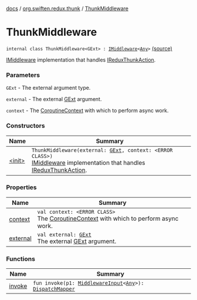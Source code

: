 [docs](../../index.md) / [org.swiften.redux.thunk](../index.md) / [ThunkMiddleware](./index.md)

# ThunkMiddleware

`internal class ThunkMiddleware<GExt> : `[`IMiddleware`](../../org.swiften.redux.core/-i-middleware.md)`<`[`Any`](https://kotlinlang.org/api/latest/jvm/stdlib/kotlin/-any/index.html)`>` [(source)](https://github.com/protoman92/KotlinRedux/tree/master/common/common-thunk/src/main/kotlin/org/swiften/redux/thunk/ThunkMiddleware.kt#L59)

[IMiddleware](../../org.swiften.redux.core/-i-middleware.md) implementation that handles [IReduxThunkAction](../-i-redux-thunk-action/index.md).

### Parameters

`GExt` - The external argument type.

`external` - The external [GExt](index.md#GExt) argument.

`context` - The [CoroutineContext](#) with which to perform async work.

### Constructors

| Name | Summary |
|---|---|
| [&lt;init&gt;](-init-.md) | `ThunkMiddleware(external: `[`GExt`](index.md#GExt)`, context: <ERROR CLASS>)`<br>[IMiddleware](../../org.swiften.redux.core/-i-middleware.md) implementation that handles [IReduxThunkAction](../-i-redux-thunk-action/index.md). |

### Properties

| Name | Summary |
|---|---|
| [context](context.md) | `val context: <ERROR CLASS>`<br>The [CoroutineContext](#) with which to perform async work. |
| [external](external.md) | `val external: `[`GExt`](index.md#GExt)<br>The external [GExt](index.md#GExt) argument. |

### Functions

| Name | Summary |
|---|---|
| [invoke](invoke.md) | `fun invoke(p1: `[`MiddlewareInput`](../../org.swiften.redux.core/-middleware-input/index.md)`<`[`Any`](https://kotlinlang.org/api/latest/jvm/stdlib/kotlin/-any/index.html)`>): `[`DispatchMapper`](../../org.swiften.redux.core/-dispatch-mapper.md) |
